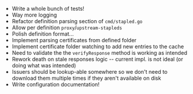 * Write a whole bunch of tests!
* Way more logging
* Refactor definition parsing section of `cmd/stapled.go`
* Allow per definition `proxy`/`upstream-stapleds`
* Polish definition format...
* Implement parsing certificates from defined folder
* Implement certificate folder watching to add new entries to the cache
* Need to validate the the `verifyResponse` method is working as intended
* Rework death on stale responses logic -- current impl. is not ideal (or doing
  what was intended)
* Issuers should be lookup-able somewhere so we don't need to download them multiple
  times if they aren't available on disk
* Write configuration documentation!
